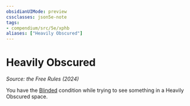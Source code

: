 ```yaml
---
obsidianUIMode: preview
cssclasses: json5e-note
tags:
- compendium/src/5e/xphb
aliases: ["Heavily Obscured"]
---
```

# Heavily Obscured
*Source: the Free Rules (2024)* 

You have the [Blinded](conditions.md#Blinded) condition while trying to see something in a Heavily Obscured space.